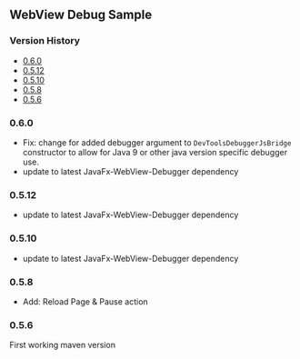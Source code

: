 ## WebView Debug Sample

[TOC levels=3,6]: # "Version History"

### Version History
- [0.6.0](#060)
- [0.5.12](#0512)
- [0.5.10](#0510)
- [0.5.8](#058)
- [0.5.6](#056)


### 0.6.0

* Fix: change for added debugger argument to `DevToolsDebuggerJsBridge` constructor to allow for
  Java 9 or other java version specific debugger use.
* update to latest JavaFx-WebView-Debugger dependency

### 0.5.12

* update to latest JavaFx-WebView-Debugger dependency

### 0.5.10

* update to latest JavaFx-WebView-Debugger dependency

### 0.5.8

* Add: Reload Page & Pause action

### 0.5.6

First working maven version

